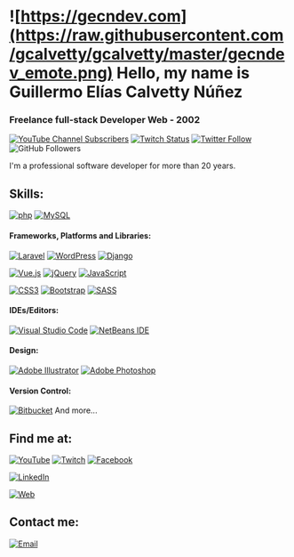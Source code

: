 # ![https://gecndev.com](https://raw.githubusercontent.com/gcalvetty/gcalvetty/master/gecndev_emote.png) Hello, my name is Guillermo Elías Calvetty Núñez

### Freelance full-stack Developer Web - 2002

[![YouTube Channel Subscribers](https://img.shields.io/youtube/channel/subscribers/UCGyNtVvB290XlQYvODQ_hmQ?style=social)](https://youtube.com/gcalvetty?sub_confirmation=1)
[![Twitch Status](https://img.shields.io/twitch/status/gcalvetty?style=social)](https://twitch.com/mouredev)
[![Twitter Follow](https://img.shields.io/twitter/follow/gcalvetty?style=social)](https://twitter.com/gcalvetty)
![GitHub Followers](https://img.shields.io/github/followers/gcalvetty?style=social)

I'm a professional software developer for more than 20 years.

## Skills:

[![php](https://img.shields.io/badge/PHP-777BB4?style=for-the-badge&logo=php&logoColor=white&labelColor=black)]()
[![MySQL](https://img.shields.io/badge/MySQL-4479A1?style=for-the-badge&logo=mysql&logoColor=white&labelColor=black)]()

#### Frameworks, Platforms and Libraries:

[![Laravel](https://img.shields.io/badge/laravel-%23FF2D20.svg?style=for-the-badge&logo=laravel&logoColor=white&labelColor=black)]()
[![WordPress](https://img.shields.io/badge/WordPress-%23117AC9.svg?style=for-the-badge&logo=WordPress&labelColor=black)]()
[![Django](https://img.shields.io/badge/django-%23092E20.svg?style=for-the-badge&logo=django&logoColor=white&labelColor=black)]()

[![Vue.js](https://img.shields.io/badge/vuejs-%2335495e.svg?style=for-the-badge&logo=vuedotjs&logoColor=%234FC08D&labelColor=black)]()
[![jQuery](https://img.shields.io/badge/jquery-%230769AD.svg?style=for-the-badge&logo=jquery&logoColor=white&labelColor=black)]()
[![JavaScript](https://img.shields.io/badge/JavaScript-F7DF1E?style=for-the-badge&logo=javascript&logoColor=white&labelColor=black)]()

[![CSS3](https://img.shields.io/badge/css3-%231572B6.svg?style=for-the-badge&logo=css3&logoColor=white&labelColor=black)]()
[![Bootstrap](https://img.shields.io/badge/bootstrap-%23563D7C.svg?style=for-the-badge&logo=bootstrap&labelColor=black)]()
[![SASS](https://img.shields.io/badge/SASS-hotpink.svg?style=for-the-badge&logo=SASS&labelColor=black)]()

#### IDEs/Editors:

[![Visual Studio Code](https://img.shields.io/badge/VisualStudioCode-0078d7.svg?style=for-the-badge&logo=visual-studio-code&labelColor=black)]()
[![NetBeans IDE](https://img.shields.io/badge/NetBeansIDE-1B6AC6.svg?style=for-the-badge&logo=apache-netbeans-ide&labelColor=black)]()

#### Design:

[![Adobe Illustrator](https://img.shields.io/badge/adobeillustrator-%23FF9A00.svg?style=for-the-badge&logo=adobeillustrator&logoColor=white&labelColor=black)]()
[![Adobe Photoshop](https://img.shields.io/badge/adobephotoshop-%2331A8FF.svg?style=for-the-badge&logo=adobephotoshop&labelColor=black)]()

#### Version Control:

[![Bitbucket](https://img.shields.io/badge/bitbucket-%230047B3.svg?style=for-the-badge&logo=bitbucket&labelColor=black)]()
And more...

## Find me at:

[![YouTube](https://img.shields.io/badge/YouTube-GECNDev_-FF0000?style=for-the-badge&logo=youtube&logoColor=white&labelColor=101010)](https://youtube.com/gecndev)
[![Twitch](https://img.shields.io/badge/Twitch-GECNDev-9146FF?style=for-the-badge&logo=twitch&logoColor=white&labelColor=101010)](https://twitch.tv/gecndev)
[![Facebook](https://img.shields.io/badge/Facebook-@GecnDev-1877F2?style=for-the-badge&logo=facebook&logoColor=white&labelColor=101010)](https://www.facebook.com/GecnDev)

[![LinkedIn](https://img.shields.io/badge/LinkedIn-Guillermo_Calvetty-0077B5?style=for-the-badge&logo=linkedin&logoColor=white&labelColor=101010)](https://www.linkedin.com/in/gcalvetty)

[![Web](https://img.shields.io/badge/My_Website-gecndev.com-14a1f0?style=for-the-badge&logo=dev.to&logoColor=white&labelColor=101010)](https://gecndev.com)

## Contact me:

[![Email](<https://img.shields.io/badge/gcalvetty@gecndev.com-my_personal_email_(slow_response)-D14836?style=for-the-badge&logo=gmail&logoColor=white&labelColor=101010>)](mailto:gcalvetty@gecndev.com)
